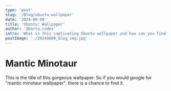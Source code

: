 ```yaml
---
type: 'post'
slug: '/Blog/ubuntu-wallpaper'
date: '2024-06-09'
title: 'Ubuntu: Wallpaper'
author: '@berta.codes'
intro: 'What is this captivating Ubuntu wallpaper and how can you find it?'
postImage: './20240609_blog_img.jpg'
---
```


<h1>Mantic Minotaur</h1>
This is the title of this gorgeous wallpaper.
So if you would google for "mantic minotaur wallpaper", there is a chance to find it.
